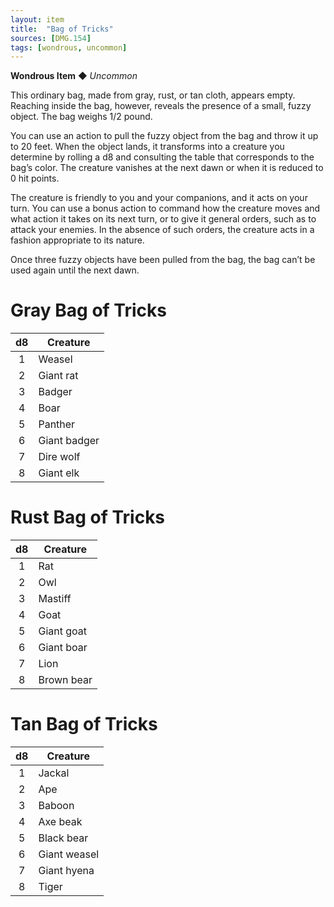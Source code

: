 ```yaml
---
layout: item
title:  "Bag of Tricks"
sources: [DMG.154]
tags: [wondrous, uncommon]
---
```


**Wondrous Item** ◆ *Uncommon*

This ordinary bag, made from gray, rust, or tan cloth, appears empty. Reaching inside the bag, however, reveals the presence of a small, fuzzy object. The bag weighs 1/2 pound.

You can use an action to pull the fuzzy object from the bag and throw it up to 20 feet. When the object lands, it transforms into a creature you determine by rolling a d8 and consulting the table that corresponds to the bag’s color. The creature vanishes at the next dawn or when it is reduced to 0 hit points.

The creature is friendly to you and your companions, and it acts on your turn. You can use a bonus action to command how the creature moves and what action it takes on its next turn, or to give it general orders, such as to attack your enemies. In the absence of such orders, the creature acts in a fashion appropriate to its nature.

Once three fuzzy objects have been pulled from the bag, the bag can’t be used again until the next dawn.

# Gray Bag of Tricks

d8    | Creature
:---: | ---
1 | Weasel
2 | Giant rat
3 | Badger
4 | Boar
5 | Panther
6 | Giant badger
7 | Dire wolf
8 | Giant elk

# Rust Bag of Tricks

d8    | Creature
:---: | ---
1 | Rat
2 | Owl
3 | Mastiff
4 | Goat
5 | Giant goat
6 | Giant boar
7 | Lion
8 | Brown bear

# Tan Bag of Tricks

d8    | Creature
:---: | ---
1 | Jackal
2 | Ape
3 | Baboon
4 | Axe beak
5 | Black bear
6 | Giant weasel
7 | Giant hyena
8 | Tiger